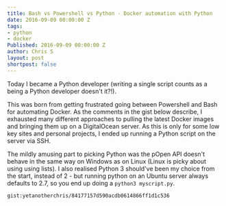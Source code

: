 ```yaml
---
title: Bash vs Powershell vs Python - Docker automation with Python
date: 2016-09-09 00:00:00 Z
tags:
- python
- docker
Published: 2016-09-09 00:00:00 Z
author: Chris S
layout: post
shortpost: false
---
```


Today I became a Python developer (writing a single script counts as a being a Python developer doesn't it?!).

This was born from getting frustrated going between Powershell and Bash for automating Docker. As the comments in the gist below describe, I exhausted many different approaches to pulling the latest Docker images and bringing them up on a DigitalOcean server. As this is only for some low key sites and personal projects, I ended up running a Python script on the server via SSH.

The mildly amusing part to picking Python was the pOpen API doesn't behave in the same way on Windows as on Linux (Linux is picky about using using lists). I also realised Python 3 should've been my choice from the start, instead of 2 - but running python on an Ubuntu server always defaults to 2.7, so you end up doing a `python3 myscript.py`.

`gist:yetanotherchris/84177157d590acdb0614866ff1d1c536`
